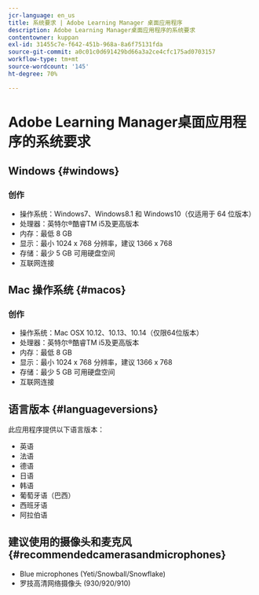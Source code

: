 ```yaml
---
jcr-language: en_us
title: 系统要求 | Adobe Learning Manager 桌面应用程序
description: Adobe Learning Manager桌面应用程序的系统要求
contentowner: kuppan
exl-id: 31455c7e-f642-451b-968a-8a6f75131fda
source-git-commit: a0c01c0d691429bd66a3a2ce4cfc175ad0703157
workflow-type: tm+mt
source-wordcount: '145'
ht-degree: 70%

---
```


# Adobe Learning Manager桌面应用程序的系统要求

## Windows {#windows}

### 创作

* 操作系统：Windows7、Windows8.1 和 Windows10（仅适用于 64 位版本）
* 处理器：英特尔®酷睿TM i5及更高版本
* 内存：最低 8 GB
* 显示：最小 1024 x 768 分辨率，建议 1366 x 768
* 存储：最少 5 GB 可用硬盘空间
* 互联网连接

## Mac 操作系统 {#macos}

### 创作

* 操作系统：Mac OSX 10.12、10.13、10.14（仅限64位版本）
* 处理器：英特尔®酷睿TM i5及更高版本
* 内存：最低 8 GB
* 显示：最小 1024 x 768 分辨率，建议 1366 x 768
* 存储：最少 5 GB 可用硬盘空间
* 互联网连接

## 语言版本 {#languageversions}

此应用程序提供以下语言版本：

* 英语
* 法语
* 德语
* 日语
* 韩语
* 葡萄牙语（巴西）
* 西班牙语
* 阿拉伯语

## 建议使用的摄像头和麦克风 {#recommendedcamerasandmicrophones}

* Blue microphones (Yeti/Snowball/Snowflake)
* 罗技高清网络摄像头 (930/920/910)
